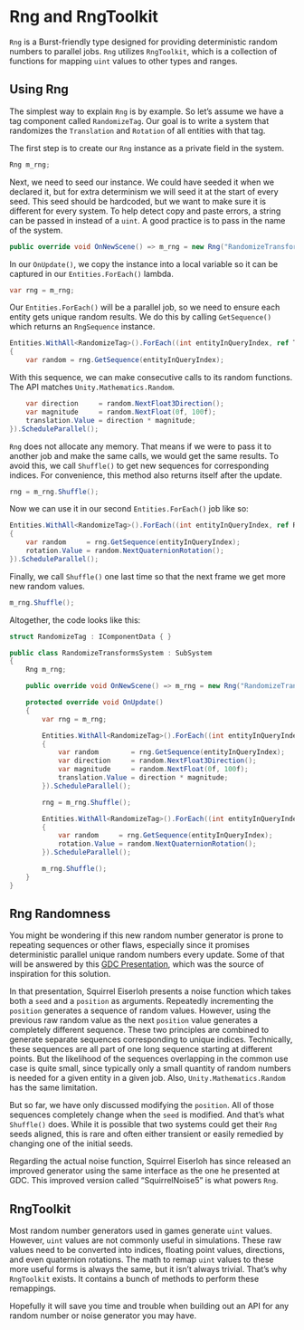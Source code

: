 # Rng and RngToolkit

`Rng` is a Burst-friendly type designed for providing deterministic random
numbers to parallel jobs. `Rng` utilizes `RngToolkit`, which is a collection of
functions for mapping `uint` values to other types and ranges.

## Using Rng

The simplest way to explain `Rng` is by example. So let’s assume we have a tag
component called `RandomizeTag`. Our goal is to write a system that randomizes
the `Translation` and `Rotation` of all entities with that tag.

The first step is to create our `Rng` instance as a private field in the system.

```csharp
Rng m_rng;
```

Next, we need to seed our instance. We could have seeded it when we declared it,
but for extra determinism we will seed it at the start of every seed. This seed
should be hardcoded, but we want to make sure it is different for every system.
To help detect copy and paste errors, a string can be passed in instead of a
`uint`. A good practice is to pass in the name of the system.

```csharp
public override void OnNewScene() => m_rng = new Rng("RandomizeTransformSystem");
```

In our `OnUpdate()`, we copy the instance into a local variable so it can be
captured in our `Entities.ForEach()` lambda.

```csharp
var rng = m_rng;
```

Our `Entities.ForEach()` will be a parallel job, so we need to ensure each
entity gets unique random results. We do this by calling `GetSequence()` which
returns an `RngSequence` instance.

```csharp
Entities.WithAll<RandomizeTag>().ForEach((int entityInQueryIndex, ref Translation translation) =>
{
    var random = rng.GetSequence(entityInQueryIndex);
```

With this sequence, we can make consecutive calls to its random functions. The
API matches `Unity.Mathematics.Random`.

```csharp
    var direction     = random.NextFloat3Direction();
    var magnitude     = random.NextFloat(0f, 100f);
    translation.Value = direction * magnitude;
}).ScheduleParallel();
```

`Rng` does not allocate any memory. That means if we were to pass it to another
job and make the same calls, we would get the same results. To avoid this, we
call `Shuffle()` to get new sequences for corresponding indices. For
convenience, this method also returns itself after the update.

```csharp
rng = m_rng.Shuffle();
```

Now we can use it in our second `Entities.ForEach()` job like so:

```csharp
Entities.WithAll<RandomizeTag>().ForEach((int entityInQueryIndex, ref Rotation rotation) =>
{
    var random     = rng.GetSequence(entityInQueryIndex);
    rotation.Value = random.NextQuaternionRotation();
}).ScheduleParallel();
```

Finally, we call `Shuffle()` one last time so that the next frame we get more
new random values.

```csharp
m_rng.Shuffle();
```

Altogether, the code looks like this:

```csharp
struct RandomizeTag : IComponentData { }

public class RandomizeTransformsSystem : SubSystem
{
    Rng m_rng;

    public override void OnNewScene() => m_rng = new Rng("RandomizeTransformSystem");

    protected override void OnUpdate()
    {
        var rng = m_rng;

        Entities.WithAll<RandomizeTag>().ForEach((int entityInQueryIndex, ref Translation translation) =>
        {
            var random        = rng.GetSequence(entityInQueryIndex);
            var direction     = random.NextFloat3Direction();
            var magnitude     = random.NextFloat(0f, 100f);
            translation.Value = direction * magnitude;
        }).ScheduleParallel();

        rng = m_rng.Shuffle();

        Entities.WithAll<RandomizeTag>().ForEach((int entityInQueryIndex, ref Rotation rotation) =>
        {
            var random     = rng.GetSequence(entityInQueryIndex);
            rotation.Value = random.NextQuaternionRotation();
        }).ScheduleParallel();

        m_rng.Shuffle();
    }
}
```

## Rng Randomness

You might be wondering if this new random number generator is prone to repeating
sequences or other flaws, especially since it promises deterministic parallel
unique random numbers every update. Some of that will be answered by this [GDC
Presentation](https://www.youtube.com/watch?v=LWFzPP8ZbdU), which was the source
of inspiration for this solution.

In that presentation, Squirrel Eiserloh presents a noise function which takes
both a `seed` and a `position` as arguments. Repeatedly incrementing the
`position` generates a sequence of random values. However, using the previous
raw random value as the next `position` value generates a completely different
sequence. These two principles are combined to generate separate sequences
corresponding to unique indices. Technically, these sequences are all part of
one long sequence starting at different points. But the likelihood of the
sequences overlapping in the common use case is quite small, since typically
only a small quantity of random numbers is needed for a given entity in a given
job. Also, `Unity.Mathematics.Random` has the same limitation.

But so far, we have only discussed modifying the `position`. All of those
sequences completely change when the `seed` is modified. And that’s what
`Shuffle()` does. While it is possible that two systems could get their `Rng`
seeds aligned, this is rare and often either transient or easily remedied by
changing one of the initial seeds.

Regarding the actual noise function, Squirrel Eiserloh has since released an
improved generator using the same interface as the one he presented at GDC. This
improved version called “SquirrelNoise5” is what powers `Rng`.

## RngToolkit

Most random number generators used in games generate `uint` values. However,
`uint` values are not commonly useful in simulations. These raw values need to
be converted into indices, floating point values, directions, and even
quaternion rotations. The math to remap `uint` values to these more useful forms
is always the same, but it isn’t always trivial. That’s why `RngToolkit` exists.
It contains a bunch of methods to perform these remappings.

Hopefully it will save you time and trouble when building out an API for any
random number or noise generator you may have.
